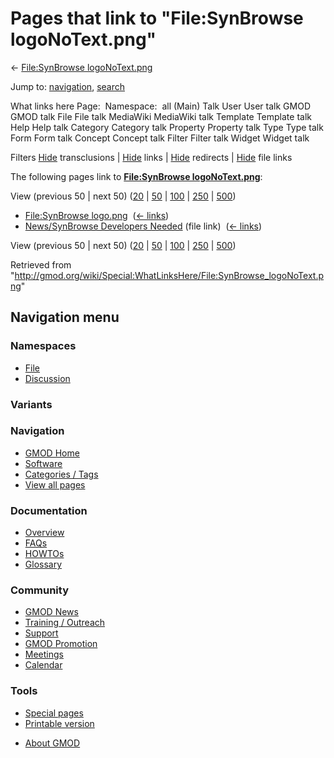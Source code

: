 <div id="mw-page-base" class="noprint">

</div>

<div id="mw-head-base" class="noprint">

</div>

<div id="content" class="mw-body" role="main">

<span id="top"></span>

<div id="mw-js-message" style="display:none;">

</div>



# <span dir="auto">Pages that link to "File:SynBrowse logoNoText.png"</span>

<div id="bodyContent">

<div id="contentSub">

← [File:SynBrowse
logoNoText.png](/wiki/File:SynBrowse_logoNoText.png "File:SynBrowse logoNoText.png")

</div>

<div id="jump-to-nav" class="mw-jump">

Jump to: [navigation](#mw-navigation), [search](#p-search)

</div>

<div id="mw-content-text">

What links here Page:  Namespace:  all (Main) Talk User User talk GMOD
GMOD talk File File talk MediaWiki MediaWiki talk Template Template talk
Help Help talk Category Category talk Property Property talk Type Type
talk Form Form talk Concept Concept talk Filter Filter talk Widget
Widget talk

Filters
[Hide](/mediawiki/index.php?title=Special:WhatLinksHere/File:SynBrowse_logoNoText.png&hidetrans=1 "Special:WhatLinksHere/File:SynBrowse logoNoText.png")
transclusions \|
[Hide](/mediawiki/index.php?title=Special:WhatLinksHere/File:SynBrowse_logoNoText.png&hidelinks=1 "Special:WhatLinksHere/File:SynBrowse logoNoText.png")
links \|
[Hide](/mediawiki/index.php?title=Special:WhatLinksHere/File:SynBrowse_logoNoText.png&hideredirs=1 "Special:WhatLinksHere/File:SynBrowse logoNoText.png")
redirects \|
[Hide](/mediawiki/index.php?title=Special:WhatLinksHere/File:SynBrowse_logoNoText.png&hideimages=1 "Special:WhatLinksHere/File:SynBrowse logoNoText.png")
file links

The following pages link to **[File:SynBrowse
logoNoText.png](/wiki/File:SynBrowse_logoNoText.png "File:SynBrowse logoNoText.png")**:

View (previous 50 \| next 50)
([20](/mediawiki/index.php?title=Special:WhatLinksHere/File:SynBrowse_logoNoText.png&limit=20 "Special:WhatLinksHere/File:SynBrowse logoNoText.png")
\|
[50](/mediawiki/index.php?title=Special:WhatLinksHere/File:SynBrowse_logoNoText.png&limit=50 "Special:WhatLinksHere/File:SynBrowse logoNoText.png")
\|
[100](/mediawiki/index.php?title=Special:WhatLinksHere/File:SynBrowse_logoNoText.png&limit=100 "Special:WhatLinksHere/File:SynBrowse logoNoText.png")
\|
[250](/mediawiki/index.php?title=Special:WhatLinksHere/File:SynBrowse_logoNoText.png&limit=250 "Special:WhatLinksHere/File:SynBrowse logoNoText.png")
\|
[500](/mediawiki/index.php?title=Special:WhatLinksHere/File:SynBrowse_logoNoText.png&limit=500 "Special:WhatLinksHere/File:SynBrowse logoNoText.png"))

- [File:SynBrowse
  logo.png](/wiki/File:SynBrowse_logo.png "File:SynBrowse logo.png") ‎
  <span class="mw-whatlinkshere-tools">([←
  links](/mediawiki/index.php?title=Special:WhatLinksHere&target=File%3ASynBrowse+logo.png "Special:WhatLinksHere"))</span>
- [News/SynBrowse Developers
  Needed](/wiki/News/SynBrowse_Developers_Needed "News/SynBrowse Developers Needed")
  (file link) ‎ <span class="mw-whatlinkshere-tools">([←
  links](/mediawiki/index.php?title=Special:WhatLinksHere&target=News%2FSynBrowse+Developers+Needed "Special:WhatLinksHere"))</span>

View (previous 50 \| next 50)
([20](/mediawiki/index.php?title=Special:WhatLinksHere/File:SynBrowse_logoNoText.png&limit=20 "Special:WhatLinksHere/File:SynBrowse logoNoText.png")
\|
[50](/mediawiki/index.php?title=Special:WhatLinksHere/File:SynBrowse_logoNoText.png&limit=50 "Special:WhatLinksHere/File:SynBrowse logoNoText.png")
\|
[100](/mediawiki/index.php?title=Special:WhatLinksHere/File:SynBrowse_logoNoText.png&limit=100 "Special:WhatLinksHere/File:SynBrowse logoNoText.png")
\|
[250](/mediawiki/index.php?title=Special:WhatLinksHere/File:SynBrowse_logoNoText.png&limit=250 "Special:WhatLinksHere/File:SynBrowse logoNoText.png")
\|
[500](/mediawiki/index.php?title=Special:WhatLinksHere/File:SynBrowse_logoNoText.png&limit=500 "Special:WhatLinksHere/File:SynBrowse logoNoText.png"))

</div>

<div class="printfooter">

Retrieved from
"<http://gmod.org/wiki/Special:WhatLinksHere/File:SynBrowse_logoNoText.png>"

</div>

<div id="catlinks" class="catlinks catlinks-allhidden">

</div>

<div class="visualClear">

</div>

</div>

</div>

<div id="mw-navigation">

## Navigation menu

<div id="mw-head">



<div id="left-navigation">

<div id="p-namespaces" class="vectorTabs" role="navigation"
aria-labelledby="p-namespaces-label">

### Namespaces

- <span id="ca-nstab-image"><a href="/wiki/File:SynBrowse_logoNoText.png" accesskey="c"
  title="View the file page [c]">File</a></span>
- <span id="ca-talk"><a
  href="/mediawiki/index.php?title=File_talk:SynBrowse_logoNoText.png&amp;action=edit&amp;redlink=1"
  accesskey="t"
  title="Discussion about the content page [t]">Discussion</a></span>

</div>

<div id="p-variants" class="vectorMenu emptyPortlet" role="navigation"
aria-labelledby="p-variants-label">

### 

### Variants[](#)

<div class="menu">

</div>

</div>

</div>

<div id="right-navigation">





</div>



</div>

</div>

</div>

<div id="mw-panel">

<div id="p-logo" role="banner">

<a href="/wiki/Main_Page"
style="background-image: url(http://gmod.org/images/GMOD-cogs.png);"
title="Visit the main page"></a>

</div>

<div id="p-Navigation" class="portal" role="navigation"
aria-labelledby="p-Navigation-label">

### Navigation

<div class="body">

- <span id="n-GMOD-Home">[GMOD Home](/wiki/Main_Page)</span>
- <span id="n-Software">[Software](/wiki/GMOD_Components)</span>
- <span id="n-Categories-.2F-Tags">[Categories /
  Tags](/wiki/Categories)</span>
- <span id="n-View-all-pages">[View all
  pages](/wiki/Special:AllPages)</span>

</div>

</div>

<div id="p-Documentation" class="portal" role="navigation"
aria-labelledby="p-Documentation-label">

### Documentation

<div class="body">

- <span id="n-Overview">[Overview](/wiki/Overview)</span>
- <span id="n-FAQs">[FAQs](/wiki/Category:FAQ)</span>
- <span id="n-HOWTOs">[HOWTOs](/wiki/Category:HOWTO)</span>
- <span id="n-Glossary">[Glossary](/wiki/Glossary)</span>

</div>

</div>

<div id="p-Community" class="portal" role="navigation"
aria-labelledby="p-Community-label">

### Community

<div class="body">

- <span id="n-GMOD-News">[GMOD News](/wiki/GMOD_News)</span>
- <span id="n-Training-.2F-Outreach">[Training /
  Outreach](/wiki/Training_and_Outreach)</span>
- <span id="n-Support">[Support](/wiki/Support)</span>
- <span id="n-GMOD-Promotion">[GMOD
  Promotion](/wiki/GMOD_Promotion)</span>
- <span id="n-Meetings">[Meetings](/wiki/Meetings)</span>
- <span id="n-Calendar">[Calendar](/wiki/Calendar)</span>

</div>

</div>

<div id="p-tb" class="portal" role="navigation"
aria-labelledby="p-tb-label">

### Tools

<div class="body">

- <span id="t-specialpages"><a href="/wiki/Special:SpecialPages" accesskey="q"
  title="A list of all special pages [q]">Special pages</a></span>
- <span id="t-print"><a
  href="/mediawiki/index.php?title=Special:WhatLinksHere/File:SynBrowse_logoNoText.png&amp;printable=yes"
  rel="alternate" accesskey="p"
  title="Printable version of this page [p]">Printable version</a></span>

</div>

</div>

</div>

</div>

<div id="footer" role="contentinfo">

- <span id="footer-places-about">[About
  GMOD](/wiki/GMOD:About "GMOD:About")</span>

<!-- -->






</div>
